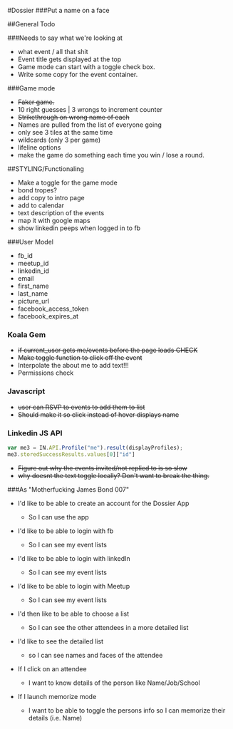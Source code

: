 #Dossier
###Put a name on a face

##General Todo

###Needs to say what we're looking at
  * what event / all that shit
  * Event title gets displayed at the top
  * Game mode can start with a toggle check box.
  * Write some copy for the event container.

###Game mode
  * ~~Faker game.~~
  * 10 right guesses | 3 wrongs to increment counter
  * ~~Strikethrough on wrong name of each~~
  * Names are pulled from the list of everyone going
  * only see 3 tiles at the same time
  * wildcards (only 3 per game)
  * lifeline options
  * make the game do something each time you win / lose a round.

##STYLING/Functionaling
  * Make a toggle for the game mode
  * bond tropes?
  * add copy to intro page
  * add to calendar
  * text description of the events
  * map it with google maps
  * show linkedin peeps when logged in to fb

###User Model
  * fb_id
  * meetup_id
  * linkedin_id
  * email
  * first_name
  * last_name
  * picture_url
  * facebook_access_token
  * facebook_expires_at

### Koala Gem
  * ~~if current_user gets me/events before the page loads CHECK~~
  * ~~Make toggle function to click off the event~~ 
  * Interpolate the about me to add text!!!
  * Permissions check

### Javascript

  * ~~user can RSVP to events to add them to list~~
  * ~~Should make it so click instead of hover displays name~~

### Linkedin JS API
```js
var me3 = IN.API.Profile("me").result(displayProfiles);
me3.storedSuccessResults.values[0]["id"]
```
  * ~~Figure out why the events invited/not replied to is so slow~~
  * ~~why doesnt the text toggle locally? Don't want to break the thing.~~


###As "Motherfucking James Bond 007"
  * I'd like to be able to create an account for the Dossier App
    * So I can use the app

  * I'd like to be able to login with fb
    * So I can see my event lists

  * I'd like to be able to login with linkedIn
    * So I can see my event lists

  * I'd like to be able to login with Meetup
    * So I can see my event lists

  * I'd then like to be able to choose a list
    * So I can see the other attendees in a more detailed list

  * I'd like to see the detailed list
    * so I can see names and faces of the attendee

  * If I click on an attendee
    * I want to know details of the person like Name/Job/School

  * If I launch memorize mode
    * I want to be able to toggle the persons info so I can memorize their details (i.e. Name)
